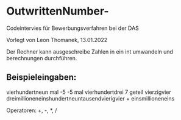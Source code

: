 # OutwrittenNumber-

Codeintervies für Bewerbungsverfahren bei der DAS

Vorlegt von Leon Thomanek, 13.01.2022

Der Rechner kann ausgeschreibe Zahlen in ein int umwandeln und berechnungen durchführen.

## Beispieleingaben:
vierhundertneun mal -5 
-5 mal vierhundertdrei
7 geteil vierzigvier
dreimillioneneinshundertneuntausendvierigvier + einsmillioneneins

Operatoren: +, -, *, /
